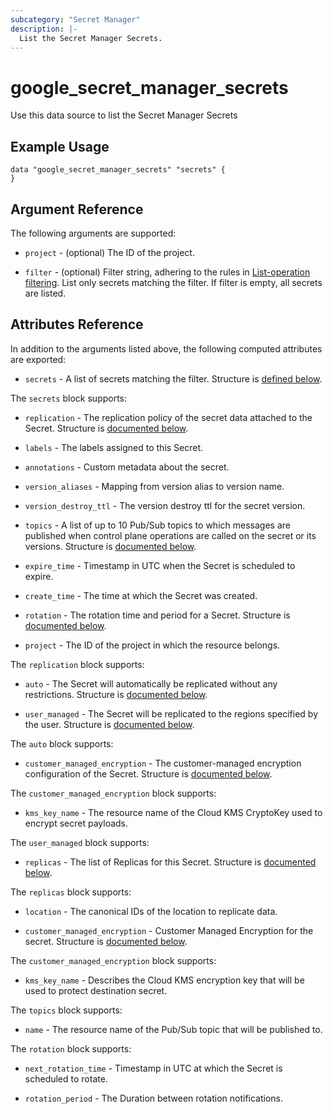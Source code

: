```yaml
---
subcategory: "Secret Manager"
description: |-
  List the Secret Manager Secrets.
---
```


# google_secret_manager_secrets

Use this data source to list the Secret Manager Secrets

## Example Usage 


```hcl
data "google_secret_manager_secrets" "secrets" {
}
```

## Argument Reference

The following arguments are supported:

* `project` - (optional) The ID of the project.

* `filter` - (optional) Filter string, adhering to the rules in [List-operation filtering](https://cloud.google.com/secret-manager/docs/filtering). List only secrets matching the filter. If filter is empty, all secrets are listed.

## Attributes Reference

In addition to the arguments listed above, the following computed attributes are
exported:

* `secrets` - A list of secrets matching the filter. Structure is [defined below](#nested_secrets).

<a name="nested_secrets"></a>The `secrets` block supports:

* `replication` -
  The replication policy of the secret data attached to the Secret.
  Structure is [documented below](#nested_replication).

* `labels` - The labels assigned to this Secret.

* `annotations` - Custom metadata about the secret.

* `version_aliases` - Mapping from version alias to version name.

* `version_destroy_ttl` - The version destroy ttl for the secret version.

* `topics` -
  A list of up to 10 Pub/Sub topics to which messages are published when control plane operations are called on the secret or its versions.
  Structure is [documented below](#nested_topics).

* `expire_time` - Timestamp in UTC when the Secret is scheduled to expire.

* `create_time` - The time at which the Secret was created.

* `rotation` -
  The rotation time and period for a Secret.
  Structure is [documented below](#nested_rotation).

* `project` - The ID of the project in which the resource belongs.


<a name="nested_replication"></a>The `replication` block supports:

* `auto` -
  The Secret will automatically be replicated without any restrictions.
  Structure is [documented below](#nested_auto).

* `user_managed` -
  The Secret will be replicated to the regions specified by the user.
  Structure is [documented below](#nested_user_managed).


<a name="nested_auto"></a>The `auto` block supports:

* `customer_managed_encryption` -
  The customer-managed encryption configuration of the Secret.
  Structure is [documented below](#nested_customer_managed_encryption).

<a name="nested_customer_managed_encryption"></a>The `customer_managed_encryption` block supports:

* `kms_key_name` -
  The resource name of the Cloud KMS CryptoKey used to encrypt secret payloads.

<a name="nested_user_managed"></a>The `user_managed` block supports:

* `replicas` -
  The list of Replicas for this Secret.
  Structure is [documented below](#nested_replicas).

<a name="nested_replicas"></a>The `replicas` block supports:

* `location` -
  The canonical IDs of the location to replicate data.

* `customer_managed_encryption` -
  Customer Managed Encryption for the secret.
  Structure is [documented below](#nested_customer_managed_encryption_user_managed).

<a name="nested_customer_managed_encryption_user_managed"></a>The `customer_managed_encryption` block supports:

* `kms_key_name` -
  Describes the Cloud KMS encryption key that will be used to protect destination secret.

<a name="nested_topics"></a>The `topics` block supports:

* `name` - The resource name of the Pub/Sub topic that will be published to.

<a name="nested_rotation"></a>The `rotation` block supports:

* `next_rotation_time` - Timestamp in UTC at which the Secret is scheduled to rotate.

* `rotation_period` - The Duration between rotation notifications.
